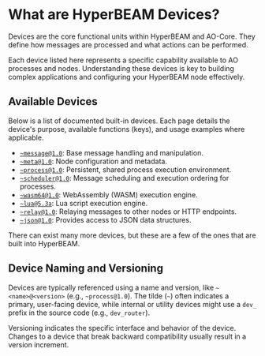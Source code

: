 # What are HyperBEAM Devices?

Devices are the core functional units within HyperBEAM and AO-Core. They define how messages are processed and what actions can be performed.

Each device listed here represents a specific capability available to AO processes and nodes. Understanding these devices is key to building complex applications and configuring your HyperBEAM node effectively.

## Available Devices

Below is a list of documented built-in devices. Each page details the device's purpose, available functions (keys), and usage examples where applicable.

*   [`~message@1.0`](./message-at-1-0.md): Base message handling and manipulation.
*   [`~meta@1.0`](./meta-at-1-0.md): Node configuration and metadata.
*   [`~process@1.0`](./process-at-1-0.md): Persistent, shared process execution environment.
*   [`~scheduler@1.0`](./scheduler-at-1-0.md): Message scheduling and execution ordering for processes.
*   [`~wasm64@1.0`](./wasm64-at-1-0.md): WebAssembly (WASM) execution engine.
*   [`~lua@5.3a`](./lua-at-5-3a.md): Lua script execution engine.
*   [`~relay@1.0`](./relay-at-1-0.md): Relaying messages to other nodes or HTTP endpoints.
*   [`~json@1.0`](./json-at-1-0.md): Provides access to JSON data structures.

There can exist many more devices, but these are a few of the ones that are built into HyperBEAM.

## Device Naming and Versioning

Devices are typically referenced using a name and version, like `~<name>@<version>` (e.g., `~process@1.0`). The tilde (`~`) often indicates a primary, user-facing device, while internal or utility devices might use a `dev_` prefix in the source code (e.g., `dev_router`).

Versioning indicates the specific interface and behavior of the device. Changes to a device that break backward compatibility usually result in a version increment.
